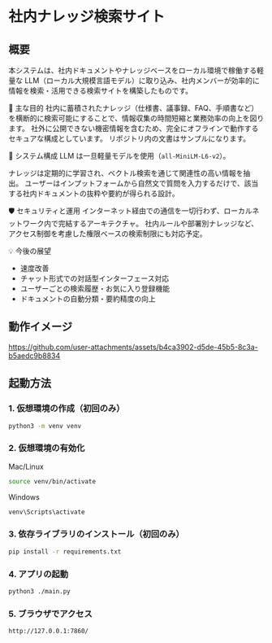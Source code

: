 # 社内ナレッジ検索サイト

## 概要

本システムは、社内ドキュメントやナレッジベースをローカル環境で稼働する軽量な LLM（ローカル大規模言語モデル）に取り込み、社内メンバーが効率的に情報を検索・活用できる検索サイトを構築したものです。

🎯 主な目的
社内に蓄積されたナレッジ（仕様書、議事録、FAQ、手順書など）を横断的に検索可能にすることで、情報収集の時間短縮と業務効率の向上を図ります。
社外に公開できない機密情報を含むため、完全にオフラインで動作するセキュアな構成としています。
リポジトリ内の文書はサンプルになります。

🧠 システム構成
LLM は一旦軽量モデルを使用（`all-MiniLM-L6-v2`）。

ナレッジは定期的に学習され、ベクトル検索を通じて関連性の高い情報を抽出。
ユーザーはインプットフォームから自然文で質問を入力するだけで、該当する社内ドキュメントの抜粋や要約が得られる設計。

🛡 セキュリティと運用
インターネット経由での通信を一切行わず、ローカルネットワーク内で完結するアーキテクチャ。
社内ルールや部署別ナレッジなど、アクセス制御を考慮した権限ベースの検索制限にも対応予定。

💡 今後の展望

- 速度改善
- チャット形式での対話型インターフェース対応
- ユーザーごとの検索履歴・お気に入り登録機能
- ドキュメントの自動分類・要約精度の向上

## 動作イメージ

https://github.com/user-attachments/assets/b4ca3902-d5de-45b5-8c3a-b5aedc9b8834

## 起動方法

### 1. 仮想環境の作成（初回のみ）

```bash
python3 -m venv venv
```

### 2. 仮想環境の有効化

Mac/Linux

```bash
source venv/bin/activate
```

Windows

```bash
venv\Scripts\activate
```

### 3. 依存ライブラリのインストール（初回のみ）

```bash
pip install -r requirements.txt
```

### 4. アプリの起動

```bash
python3 ./main.py
```

### 5. ブラウザでアクセス

```
http://127.0.0.1:7860/
```
